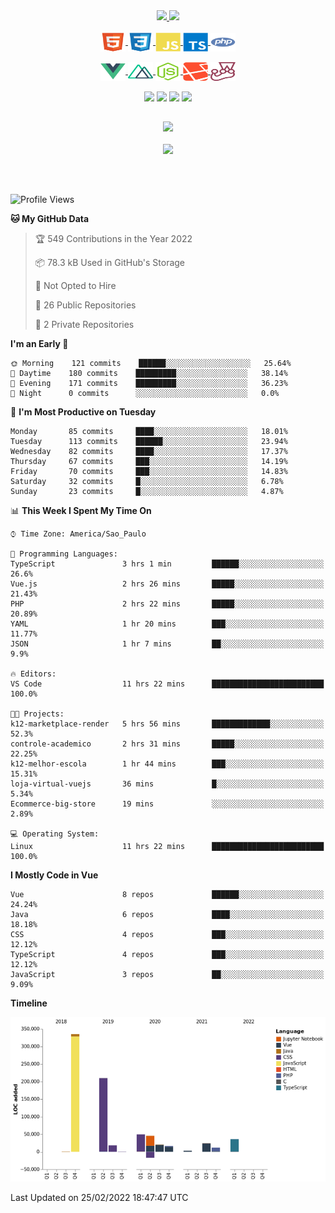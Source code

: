 <div align="center">
  <a href="https://github.com/Rodolfo-Santos">
  <img height="180em" src="https://github-readme-stats.vercel.app/api?username=Rodolfo-Santos&show_icons=true&theme=monokai&include_all_commits=true&count_private=true"/>
  <img height="180em" src="https://github-readme-stats.vercel.app/api/top-langs/?username=Rodolfo-Santos&layout=compact&langs_count=7&theme=monokai"/>
</div>
<br/>

<div align="center">
  <img align="center" alt="HTML" height="30" width="40" src="https://raw.githubusercontent.com/devicons/devicon/master/icons/html5/html5-original.svg">
  <img align="center" alt="CSS" height="30" width="40" src="https://raw.githubusercontent.com/devicons/devicon/master/icons/css3/css3-original.svg">
  <img align="center" alt="JS" height="30" width="40" src="https://raw.githubusercontent.com/devicons/devicon/master/icons/javascript/javascript-plain.svg">
  <img align="center" alt="TS" height="30" width="40" src="https://raw.githubusercontent.com/devicons/devicon/master/icons/typescript/typescript-plain.svg">
  <img align="center" alt="PHP" height="30" width="40" src="https://raw.githubusercontent.com/devicons/devicon/master/icons/php/php-plain.svg">
</div>
  
<br/>
  
<div align="center">
  <img align="center" alt="VueJS" height="30" width="40" src="https://raw.githubusercontent.com/devicons/devicon/master/icons/vuejs/vuejs-original.svg">
  <img align="center" alt="NuxtJS" height="30" width="40" src="https://raw.githubusercontent.com/devicons/devicon/master/icons/nuxtjs/nuxtjs-original.svg">
  <img align="center" alt="NodeJS" height="30" width="40" src="https://raw.githubusercontent.com/devicons/devicon/master/icons/nodejs/nodejs-plain.svg">
  <img align="center" alt="Laravel" height="30" width="40" src="https://raw.githubusercontent.com/devicons/devicon/master/icons/laravel/laravel-plain.svg">
  <img align="center" alt="Blade" height="30" width="40" src="https://raw.githubusercontent.com/devicons/devicon/master/icons/jest/jest-plain.svg">
</div>
  
<br/>
  
<div align="center"> 
  <a href="https://www.instagram.com/rodolfo.d.santos/" target="_blank"><img src="https://img.shields.io/badge/-Instagram-%23E4405F?style=for-the-badge&logo=instagram&logoColor=white" target="_blank"></a>
 <a href="https://discord.gg/7h4QC4MA" target="_blank"><img src="https://img.shields.io/badge/Discord-7289DA?style=for-the-badge&logo=discord&logoColor=white" target="_blank"></a> 
  <a href="mailto:rodolfodossantos29@gmail.com" target="_blank"><img src="https://img.shields.io/badge/-Gmail-%23333?style=for-the-badge&logo=gmail&logoColor=white"></a>
  <a href="https://www.linkedin.com/in/rodolfosantos29/" target="_blank"><img src="https://img.shields.io/badge/-LinkedIn-%230077B5?style=for-the-badge&logo=linkedin&logoColor=white" target="_blank"></a>  
</div>
  
##
 
<div align="center">
   <img height="180em" src="http://github-readme-streak-stats.herokuapp.com?user=rodolfo-santos&theme=monokai&hide_border=true&date_format=M%20j%5B%2C%20Y%5D"/>
</div>
  
<br/>
  
<div align="center">
  <img src="https://activity-graph.herokuapp.com/graph?username=rodolfo-santos&custom_title=Rodolfo%27s%20activity%20graph&theme=monokai&hide_border=true"/>
</div>
  
##
<br/>
  
<!--START_SECTION:waka-->
![Profile Views](http://img.shields.io/badge/Profile%20Views-7-blue)

**🐱 My GitHub Data** 

> 🏆 549 Contributions in the Year 2022
 > 
> 📦 78.3 kB Used in GitHub's Storage 
 > 
> 🚫 Not Opted to Hire
 > 
> 📜 26 Public Repositories 
 > 
> 🔑 2 Private Repositories  
 > 
**I'm an Early 🐤** 

```text
🌞 Morning    121 commits    ██████░░░░░░░░░░░░░░░░░░░   25.64% 
🌆 Daytime    180 commits    █████████░░░░░░░░░░░░░░░░   38.14% 
🌃 Evening    171 commits    █████████░░░░░░░░░░░░░░░░   36.23% 
🌙 Night      0 commits      ░░░░░░░░░░░░░░░░░░░░░░░░░   0.0%

```
📅 **I'm Most Productive on Tuesday** 

```text
Monday       85 commits     ████░░░░░░░░░░░░░░░░░░░░░   18.01% 
Tuesday      113 commits    ██████░░░░░░░░░░░░░░░░░░░   23.94% 
Wednesday    82 commits     ████░░░░░░░░░░░░░░░░░░░░░   17.37% 
Thursday     67 commits     ███░░░░░░░░░░░░░░░░░░░░░░   14.19% 
Friday       70 commits     ███░░░░░░░░░░░░░░░░░░░░░░   14.83% 
Saturday     32 commits     █░░░░░░░░░░░░░░░░░░░░░░░░   6.78% 
Sunday       23 commits     █░░░░░░░░░░░░░░░░░░░░░░░░   4.87%

```


📊 **This Week I Spent My Time On** 

```text
⌚︎ Time Zone: America/Sao_Paulo

💬 Programming Languages: 
TypeScript               3 hrs 1 min         ██████░░░░░░░░░░░░░░░░░░░   26.6% 
Vue.js                   2 hrs 26 mins       █████░░░░░░░░░░░░░░░░░░░░   21.43% 
PHP                      2 hrs 22 mins       █████░░░░░░░░░░░░░░░░░░░░   20.89% 
YAML                     1 hr 20 mins        ███░░░░░░░░░░░░░░░░░░░░░░   11.77% 
JSON                     1 hr 7 mins         ██░░░░░░░░░░░░░░░░░░░░░░░   9.9%

🔥 Editors: 
VS Code                  11 hrs 22 mins      █████████████████████████   100.0%

🐱‍💻 Projects: 
k12-marketplace-render   5 hrs 56 mins       █████████████░░░░░░░░░░░░   52.3% 
controle-academico       2 hrs 31 mins       █████░░░░░░░░░░░░░░░░░░░░   22.25% 
k12-melhor-escola        1 hr 44 mins        ███░░░░░░░░░░░░░░░░░░░░░░   15.31% 
loja-virtual-vuejs       36 mins             █░░░░░░░░░░░░░░░░░░░░░░░░   5.34% 
Ecommerce-big-store      19 mins             ░░░░░░░░░░░░░░░░░░░░░░░░░   2.89%

💻 Operating System: 
Linux                    11 hrs 22 mins      █████████████████████████   100.0%

```

**I Mostly Code in Vue** 

```text
Vue                      8 repos             ██████░░░░░░░░░░░░░░░░░░░   24.24% 
Java                     6 repos             ████░░░░░░░░░░░░░░░░░░░░░   18.18% 
CSS                      4 repos             ███░░░░░░░░░░░░░░░░░░░░░░   12.12% 
TypeScript               4 repos             ███░░░░░░░░░░░░░░░░░░░░░░   12.12% 
JavaScript               3 repos             ██░░░░░░░░░░░░░░░░░░░░░░░   9.09%

```


**Timeline**

![Chart not found](https://raw.githubusercontent.com/rodolfo-santos/rodolfo-santos/main/charts/bar_graph.png) 


 Last Updated on 25/02/2022 18:47:47 UTC
<!--END_SECTION:waka-->     
              
